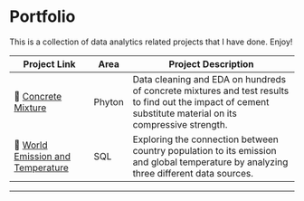 # Portfolio

This is a collection of data analytics related projects that I have done. Enjoy!

| Project Link | Area | Project Description | 
|---|---|---|
| 🚗 [Concrete Mixture](https://github.com/ajitrachmatsyah/Portfolio2/blob/main/Concrete.ipynb) | Phyton | Data cleaning and EDA on hundreds of concrete mixtures and test results to find out the impact of cement substitute material on its compressive strength. |
| 🐶 [World Emission and Temperature](https://github.com/katiehuangx/data-engineering/tree/main/Dog%20Adoption) | SQL | Exploring the connection between country population to its emission and global temperature by analyzing three different data sources. |

***
